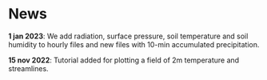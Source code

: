 # News

**1 jan 2023**: We add radiation, surface pressure, soil temperature and soil humidity to hourly files and new files with 10-min accumulated precipitation.

**15 nov 2022**: Tutorial added for plotting a field of 2m temperature and streamlines.


